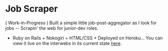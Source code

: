 # Job Scraper

( Work-in-Progress )
Built a simple little job-post-aggregator as I look for jobs -- Scrapin' the web for junior-dev roles.
- Ruby on Rails + Nokogiri + HTML/CSS + Deployed on Heroku... You can view it live on the interwebs in its current state [here](https://job-scraper-2018.herokuapp.com/).

